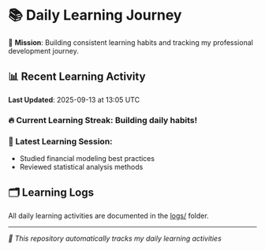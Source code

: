 # 📚 Daily Learning Journey

🎯 **Mission**: Building consistent learning habits and tracking my professional development journey.

## 📊 Recent Learning Activity

**Last Updated**: 2025-09-13 at 13:05 UTC

### 🔥 Current Learning Streak: Building daily habits!

### 📝 Latest Learning Session:
- Studied financial modeling best practices
- Reviewed statistical analysis methods

## 🗂️ Learning Logs

All daily learning activities are documented in the [logs/](./logs/) folder.

---
*🤖 This repository automatically tracks my daily learning activities*
